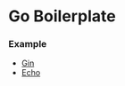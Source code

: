 # Go Boilerplate

### Example

- [Gin](https://github.com/mahbubzulkarnain/golang-boilerplate/tree/example-gin)
- [Echo](https://github.com/mahbubzulkarnain/golang-boilerplate/tree/example-echo)
